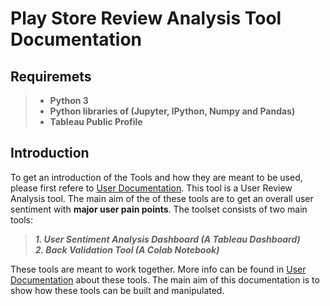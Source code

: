 # Play Store Review Analysis Tool Documentation

## Requiremets  
>- **Python 3**
>- **Python libraries of (Jupyter, IPython, Numpy and Pandas)**
>- **Tableau Public Profile**  

## Introduction  
To get an introduction of the Tools and how they are meant to be used, please first refere to [User Documentation](https://github.com/cd-shubhamkumar/Play-Store-Review-Analysis-Tool/raw/master/User%20Documentation.pdf). This tool is a User Review Analysis tool. The main aim of the of these tools are to get an overall user sentiment with **major user pain points**. The toolset consists of two main tools:  
> ***1. User Sentiment Analysis Dashboard (A Tableau Dashboard)***  
> ***2. Back Validation Tool (A Colab Notebook)***  

These tools are meant to work together. More info can be found in  [User Documentation](https://github.com/cd-shubhamkumar/Play-Store-Review-Analysis-Tool/raw/master/User%20Documentation.pdf) about these tools. The main aim of this documentation is to show how these tools can be built and manipulated.  

